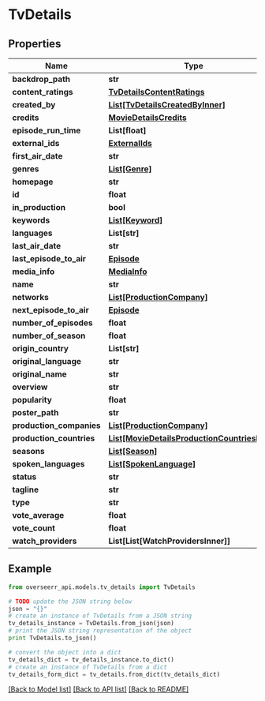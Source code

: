 # TvDetails


## Properties
Name | Type | Description | Notes
------------ | ------------- | ------------- | -------------
**backdrop_path** | **str** |  | [optional] 
**content_ratings** | [**TvDetailsContentRatings**](TvDetailsContentRatings.md) |  | [optional] 
**created_by** | [**List[TvDetailsCreatedByInner]**](TvDetailsCreatedByInner.md) |  | [optional] 
**credits** | [**MovieDetailsCredits**](MovieDetailsCredits.md) |  | [optional] 
**episode_run_time** | **List[float]** |  | [optional] 
**external_ids** | [**ExternalIds**](ExternalIds.md) |  | [optional] 
**first_air_date** | **str** |  | [optional] 
**genres** | [**List[Genre]**](Genre.md) |  | [optional] 
**homepage** | **str** |  | [optional] 
**id** | **float** |  | [optional] 
**in_production** | **bool** |  | [optional] 
**keywords** | [**List[Keyword]**](Keyword.md) |  | [optional] 
**languages** | **List[str]** |  | [optional] 
**last_air_date** | **str** |  | [optional] 
**last_episode_to_air** | [**Episode**](Episode.md) |  | [optional] 
**media_info** | [**MediaInfo**](MediaInfo.md) |  | [optional] 
**name** | **str** |  | [optional] 
**networks** | [**List[ProductionCompany]**](ProductionCompany.md) |  | [optional] 
**next_episode_to_air** | [**Episode**](Episode.md) |  | [optional] 
**number_of_episodes** | **float** |  | [optional] 
**number_of_season** | **float** |  | [optional] 
**origin_country** | **List[str]** |  | [optional] 
**original_language** | **str** |  | [optional] 
**original_name** | **str** |  | [optional] 
**overview** | **str** |  | [optional] 
**popularity** | **float** |  | [optional] 
**poster_path** | **str** |  | [optional] 
**production_companies** | [**List[ProductionCompany]**](ProductionCompany.md) |  | [optional] 
**production_countries** | [**List[MovieDetailsProductionCountriesInner]**](MovieDetailsProductionCountriesInner.md) |  | [optional] 
**seasons** | [**List[Season]**](Season.md) |  | [optional] 
**spoken_languages** | [**List[SpokenLanguage]**](SpokenLanguage.md) |  | [optional] 
**status** | **str** |  | [optional] 
**tagline** | **str** |  | [optional] 
**type** | **str** |  | [optional] 
**vote_average** | **float** |  | [optional] 
**vote_count** | **float** |  | [optional] 
**watch_providers** | **List[List[WatchProvidersInner]]** |  | [optional] 

## Example

```python
from overseerr_api.models.tv_details import TvDetails

# TODO update the JSON string below
json = "{}"
# create an instance of TvDetails from a JSON string
tv_details_instance = TvDetails.from_json(json)
# print the JSON string representation of the object
print TvDetails.to_json()

# convert the object into a dict
tv_details_dict = tv_details_instance.to_dict()
# create an instance of TvDetails from a dict
tv_details_form_dict = tv_details.from_dict(tv_details_dict)
```
[[Back to Model list]](../README.md#documentation-for-models) [[Back to API list]](../README.md#documentation-for-api-endpoints) [[Back to README]](../README.md)



